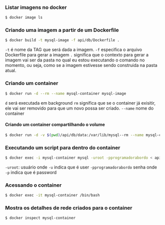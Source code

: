 ### Listar imagens no docker

```bash
$ docker image ls
```

### Criando uma imagem a partir de um Dockerfile

```bash
$ docker build -t mysql-image -f api/db/Dockerfile .
```

`-t` é nome da TAG que será dada a imagem.
`-f` especifica o arquivo Dockerfile para gerar a imagem
`.` significa que o contexto para gerar a imagem  vai ser da pasta no qual eu estou executando o comando no momento, ou seja,  como se a imagem estivesse sendo construida na pasta atual.

### Criando um container

```bash
$ docker run -d --rm --name mysql-container mysql-image
```

`d` será executada em background
`rm` significa que se o container já exisitir, ele vai ser removido para que um novo possa ser criado.
`--name` nome do container

#### Criando um container compartilhando o volume
```bash
$ docker run -d -v $(pwd)/api/db/data:/var/lib/mysql--rm --name mysql-container mysql-image
``` 


### Executando um script para dentro do container

```bash
$ docker exec -i mysql-container mysql -uroot -pprogramadorabordo < api/db/script.sql
```
`-uroot`: usuário onde `-u` indica que é user
`-pprogramadorabordo` senha onde `-p` indica que é password

### Acessando o container
```bash
$ docker exec -it mysql-container /bin/bash
```

### Mostra os detalhes de rede criados para o container
```bash
$ docker inspect mysql-container
```




